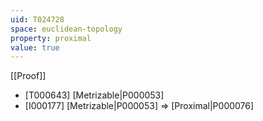 ```yaml
---
uid: T024728
space: euclidean-topology
property: proximal
value: true
---
```

[[Proof]]

* [T000643] [Metrizable|P000053]
* [I000177] [Metrizable|P000053] => [Proximal|P000076]

